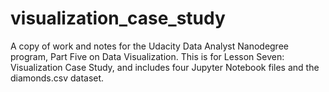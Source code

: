 # visualization_case_study
   A copy of work and notes for the Udacity Data Analyst Nanodegree program, Part Five on Data Visualization. This is for Lesson Seven: Visualization Case Study, and includes four Jupyter Notebook files and the diamonds.csv dataset.
